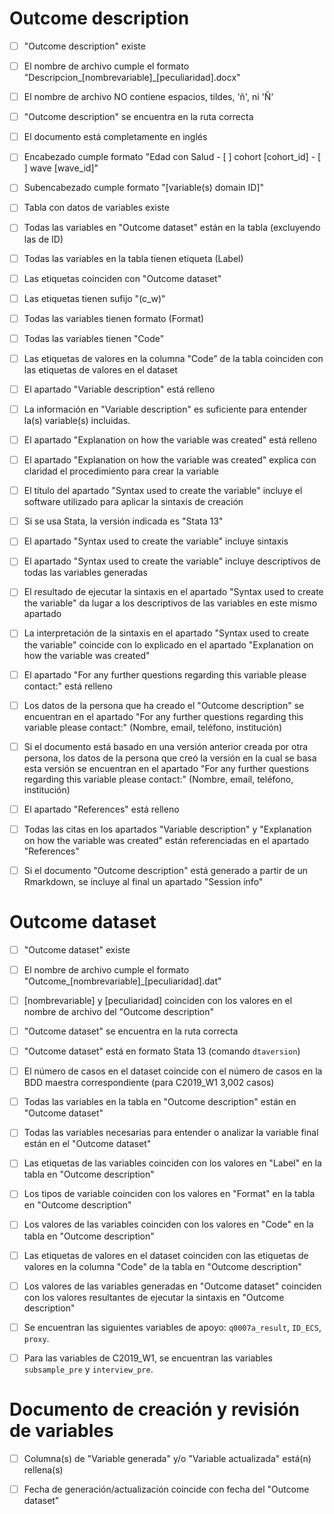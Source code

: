 # Outcome description

- [ ] "Outcome description" existe

- [ ] El nombre de archivo cumple el formato
  "Descripcion_[nombrevariable]_[peculiaridad].docx"

- [ ] El nombre de archivo NO contiene espacios, tildes, 'ñ', ni 'Ñ'

- [ ] "Outcome description" se encuentra en la ruta correcta

- [ ] El documento está completamente en inglés

- [ ] Encabezado cumple formato
  "Edad con Salud - [ ] cohort [cohort_id] - [ ] wave [wave_id]"

- [ ] Subencabezado cumple formato "[variable(s) domain ID]"

- [ ] Tabla con datos de variables existe

- [ ] Todas las variables en "Outcome dataset" están en la tabla
  (excluyendo las de ID)

- [ ] Todas las variables en la tabla tienen etiqueta (Label)

- [ ] Las etiquetas coinciden con "Outcome dataset"

- [ ] Las etiquetas tienen sufijo "(c<cohorte>_w<ola>)"

- [ ] Todas las variables tienen formato (Format)

- [ ] Todas las variables tienen "Code"

- [ ] Las etiquetas de valores en la columna "Code" de la tabla coinciden con las
  etiquetas de valores en el dataset

- [ ] El apartado "Variable description" está relleno

- [ ] La información en "Variable description" es suficiente para
  entender la(s) variable(s) incluidas.

- [ ] El apartado "Explanation on how the variable was created"
  está relleno
  
- [ ] El apartado "Explanation on how the variable was created" explica
  con claridad el procedimiento para crear la variable

- [ ] El título del apartado "Syntax used to create the variable" incluye
  el software utilizado para aplicar la sintaxis de creación

- [ ] Si se usa Stata, la versión indicada es "Stata 13"

- [ ] El apartado "Syntax used to create the variable" incluye sintaxis

- [ ] El apartado "Syntax used to create the variable" incluye
  descriptivos de todas las variables generadas

- [ ] El resultado de ejecutar la sintaxis en el apartado
  "Syntax used to create the variable" da lugar a los descriptivos
  de las variables en este mismo apartado

- [ ] La interpretación de la sintaxis en el apartado
 "Syntax used to create the variable" coincide con lo explicado en
 el apartado "Explanation on how the variable was created"

- [ ] El apartado
  "For any further questions regarding this variable please contact:"
  está relleno

- [ ] Los datos de la persona que ha creado el "Outcome description"
  se encuentran en el apartado
  "For any further questions regarding this variable please contact:"
  (Nombre, email, teléfono, institución)

- [ ] Si el documento está basado en una versión anterior creada por
  otra persona, los datos de la persona que creó la versión
  en la cual se basa esta versión se encuentran en el apartado
  "For any further questions regarding this variable please contact:"
  (Nombre, email, teléfono, institución)

- [ ] El apartado "References" está relleno

- [ ] Todas las citas en los apartados "Variable description" y
  "Explanation on how the variable was created" están referenciadas
  en el apartado "References"

- [ ] Si el documento "Outcome description" está generado a partir de un
  Rmarkdown, se incluye al final un apartado "Session info"


# Outcome dataset

- [ ] "Outcome dataset" existe

- [ ] El nombre de archivo cumple el formato
  "Outcome_[nombrevariable]_[peculiaridad].dat"

- [ ] [nombrevariable] y [peculiaridad] coinciden con los valores en el nombre de
  archivo del "Outcome description"

- [ ] "Outcome dataset" se encuentra en la ruta correcta

- [ ] "Outcome dataset" está en formato Stata 13 (comando `dtaversion`)

- [ ] El número de casos en el dataset coincide con el número de casos en la BDD
  maestra correspondiente (para C2019_W1 3,002 casos)

- [ ] Todas las variables en la tabla en "Outcome description" están en
  "Outcome dataset"

- [ ] Todas las variables necesarias para entender o analizar la variable final
  están en el "Outcome dataset"

- [ ] Las etiquetas de las variables coinciden con los valores en "Label"
  en la tabla en "Outcome description"
  
- [ ] Los tipos de variable coinciden con los valores en "Format" en la tabla en
  "Outcome description"

- [ ] Los valores de las variables coinciden con los valores en "Code"
  en la tabla en "Outcome description"

- [ ] Las etiquetas de valores en el dataset coinciden con las etiquetas de valores
  en la columna "Code" de la tabla en "Outcome description"

- [ ] Los valores de las variables generadas en "Outcome dataset"
  coinciden con los valores resultantes de ejecutar la sintaxis en
  "Outcome description"

- [ ] Se encuentran las siguientes variables de apoyo: `q0007a_result`, `ID_ECS`,
  `proxy`.

- [ ] Para las variables de C2019_W1, se encuentran las variables `subsample_pre` y
  `interview_pre`.


# Documento de creación y revisión de variables

- [ ] Columna(s) de "Variable generada" y/o "Variable actualizada" está(n)
  rellena(s)

- [ ] Fecha de generación/actualización coincide con fecha del "Outcome dataset"

